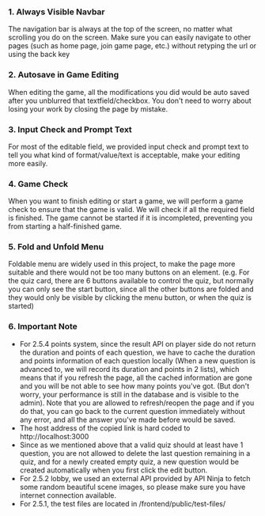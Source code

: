 ### 1. Always Visible Navbar
The navigation bar is always at the top of the screen, no matter what scrolling you do on the screen. Make sure you can easily navigate to other pages (such as home page, join game page, etc.) without retyping the url or using the back key
### 2. Autosave in Game Editing
When editing the game, all the modifications you did would be auto saved after you unblurred that textfield/checkbox. You don't need to worry about losing your work by closing the page by mistake.
### 3. Input Check and Prompt Text
For most of the editable field, we provided input check and prompt text to tell you what kind of format/value/text is acceptable, make your editing more easily.
### 4. Game Check
When you want to finish editing or start a game, we will perform a game check to ensure that the game is valid. We will check if all the required field is finished. The game cannot be started if it is incompleted, preventing you from starting a half-finished game.

### 5. Fold and Unfold Menu

Foldable menu are widely used in this project, to make the page more suitable and there would not be too many buttons on an element. (e.g. For the quiz card, there are 6 buttons available to control the quiz, but normally you can only see the start button, since all the other buttons are folded and they would only be visible by clicking the menu button, or when the quiz is started)

### 6. Important Note

- For 2.5.4 points system, since the result API on player side do not return the duration and points of each question, we have to cache the duration and points information of each question locally (When a new question is advanced to, we will record its duration and points in 2 lists), which means that if you refresh the page, all the cached information are gone and you will be not able to see how many points you've got. (But don't worry, your performance is still in the database and is visible to the admin). Note that you are allowed to refresh/reopen the page and if you do that, you can go back to the current question immediately without any error, and all the answer you've made before would be saved.
- The host address of the copied link is hard coded to http://localhost:3000
- Since as we mentioned above that a valid quiz should at least have 1 question, you are not allowed to delete the last question  remaining in a quiz, and for a newly created empty quiz, a new question would be created automatically when you first click the edit button.
- For 2.5.2 lobby, we used an external API provided by API Ninja to fetch some random beautiful scene images, so please make sure you have internet connection available.
- For 2.5.1, the test files are located in /frontend/public/test-files/
